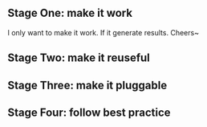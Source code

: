 ## Stage One: make it work
I only want to make it work. If it generate results. Cheers~
## Stage Two: make it reuseful
## Stage Three: make it pluggable
## Stage Four: follow best practice

